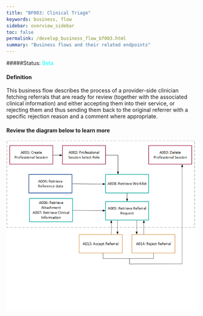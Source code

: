 ```yaml
---
title: "BF003: Clinical Triage"
keywords: business, flow
sidebar: overview_sidebar
toc: false
permalink: /develop_business_flow_bf003.html
summary: "Business flows and their related endpoints"
---
```


#####Status: <span style="color: cyan">Beta</span>

#### Definition

This business flow describes the process of a provider-side clinician fetching referrals that are ready for review (together with the associated clinical information) and either accepting them into their service, or rejecting them and thus sending them back to the original referrer with a specific rejection reason and a comment where appropriate.

#### Review the diagram below to learn more

![BF003: Clinical Triage](images/develop/BF003-ClinicalTriage.png)
